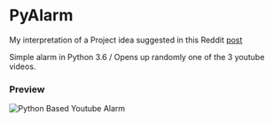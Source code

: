 # PyAlarm
My interpretation of a Project idea suggested in this Reddit [post](https://www.reddit.com/r/beginnerprojects/comments/4n9hne/project_idea_alarm_clock/
)

Simple alarm in Python 3.6 / Opens up randomly one of the 3 youtube videos.


### Preview
![Python Based Youtube Alarm](http://i.imgur.com/jUwkiVg.png)
